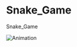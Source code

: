 # Snake_Game
 Snake_Game
 
 
 
![Animation](https://user-images.githubusercontent.com/117787883/203599024-14f767b2-6b7d-480f-b483-a172de90dab6.gif)
